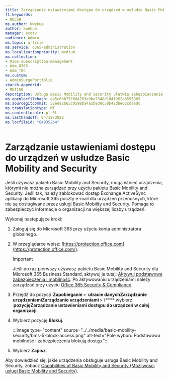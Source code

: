 ```yaml
---
title: Zarządzanie ustawieniami dostępu do urządzeń w usłudze Basic Mobility and Security
f1.keywords:
- NOCSH
ms.author: kwekua
author: kwekua
manager: scotv
audience: Admin
ms.topic: article
ms.service: o365-administration
ms.localizationpriority: medium
ms.collection:
- M365-subscription-management
- Adm_O365
- Adm_TOC
ms.custom:
- AdminSurgePortfolio
search.appverid:
- MET150
description: Usługa Basic Mobility and Security ułatwia zabezpieczanie urządzeń przenośnych i zarządzanie nimi.
ms.openlocfilehash: aa5c6bb757604763e9ba7348d1d4f952a6555865
ms.sourcegitcommit: 52eea2b65c0598ba4a1b930c58b42dbe62cdaadc
ms.translationtype: MT
ms.contentlocale: pl-PL
ms.lasthandoff: 04/19/2022
ms.locfileid: "64935264"
---
```

# <a name="manage-device-access-settings-in-basic-mobility-and-security"></a>Zarządzanie ustawieniami dostępu do urządzeń w usłudze Basic Mobility and Security

Jeśli używasz pakietu Basic Mobility and Security, mogą istnieć urządzenia, którymi nie można zarządzać przy użyciu pakietu Basic Mobility and Security. Jeśli tak, należy zablokować dostęp Exchange ActiveSync aplikacji do Microsoft 365 poczty e-mail dla urządzeń przenośnych, które nie są obsługiwane przez usługi Basic Mobility and Security. Pomaga to zabezpieczyć informacje o organizacji na większej liczby urządzeń.

Wykonaj następujące kroki:

1. Zaloguj się do Microsoft 365 przy użyciu konta administratora globalnego.

2. W przeglądarce wpisz: [https://protection.office.com](https://protection.office.com/).

    > [!IMPORTANT]
    > Jeśli po raz pierwszy używasz pakietu Basic Mobility and Security dla Microsoft 365 Business Standard, aktywuj je tutaj: [Aktywuj podstawowe zabezpieczenia i mobilność](https://admin.microsoft.com/EAdmin/Device/IntuneInventory.aspx). Po aktywowaniu urządzeniami należy zarządzać przy użyciu [Office 365 Security & Compliance](https://protection.office.com/).

3. Przejdź do pozycji  **Zapobieganie** >  **utracie danychZarządzanie urządzeniamiZarządzanie urządzeniami** > i **** wybierz  **pozycjęZarządzanie ustawieniami dostępu do urządzeń w całej organizacji**.

4. Wybierz pozycję **Blokuj**.

    :::image type="content" source="../../media/basic-mobility-security/bms-5-block-access.png" alt-text="Pole wyboru Podstawowa mobilność i zabezpieczenia blokują dostęp.":::

5. Wybierz **Zapisz**.

Aby dowiedzieć się, jakie urządzenia obsługuje usługa Basic Mobility and Security, zobacz [Capabilities of Basic Mobility and Security (Możliwości usługi Basic Mobility and Security](capabilities.md)).
